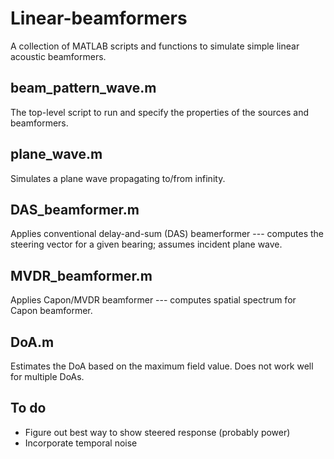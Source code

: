# Linear-beamformers
 
A collection of MATLAB scripts and functions to simulate simple linear acoustic beamformers.

## beam_pattern_wave.m

The top-level script to run and specify the properties of the sources and beamformers.

## plane_wave.m

Simulates a plane wave propagating to/from infinity.

## DAS_beamformer.m

Applies conventional delay-and-sum (DAS) beamerformer --- computes the steering vector for a given bearing; assumes incident plane wave.

## MVDR_beamformer.m

Applies Capon/MVDR beamformer --- computes spatial spectrum for Capon beamformer.

## DoA.m

Estimates the DoA based on the maximum field value. Does not work well for multiple DoAs.

## To do

- Figure out best way to show steered response (probably power)
- Incorporate temporal noise